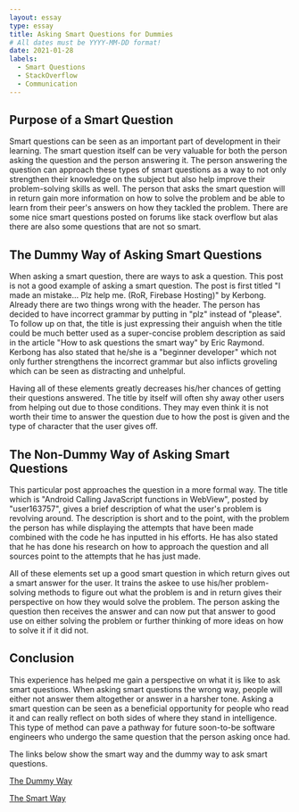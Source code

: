 ```yaml
---
layout: essay
type: essay
title: Asking Smart Questions for Dummies
# All dates must be YYYY-MM-DD format!
date: 2021-01-28
labels:
  - Smart Questions
  - StackOverflow
  - Communication
---
```


## Purpose of a Smart Question

Smart questions can be seen as an important part of development in their learning. The smart question itself can be very valuable for both the person asking the question and the person answering it. The person answering the question can approach these types of smart questions as a way to not only strengthen their knowledge on the subject but also help improve their problem-solving skills as well. The person that asks the smart question will in return gain more information on how to solve the problem and be able to learn from their peer's answers on how they tackled the problem. There are some nice smart questions posted on forums like stack overflow but alas there are also some questions that are not so smart. 

## The Dummy Way of Asking Smart Questions

When asking a smart question, there are ways to ask a question. This post is not a good example of asking a smart question. The post is first titled "I made an mistake… Plz help me. (RoR, Firebase Hosting)" by Kerbong. Already there are two things wrong with the header. The person has decided to have incorrect grammar by putting in "plz" instead of "please". To follow up on that, the title is just expressing their anguish when the title could be much better used as a super-concise problem description as said in the article "How to ask questions the smart way" by Eric Raymond.  Kerbong has also stated that he/she is a "beginner developer" which not only further strengthens the incorrect grammar but also inflicts groveling which can be seen as distracting and unhelpful. 

Having all of these elements greatly decreases his/her chances of getting their questions answered. The title by itself will often shy away other users from helping out due to those conditions. They may even think it is not worth their time to answer the question due to how the post is given and the type of character that the user gives off. 

## The Non-Dummy Way of Asking Smart Questions

This particular post approaches the question in a more formal way. The title which is "Android Calling JavaScript functions in WebView", posted by "user163757", gives a brief description of what the user's problem is revolving around. The description is short and to the point, with the problem the person has while displaying the attempts that have been made combined with the code he has inputted in his efforts. He has also stated that he has done his research on how to approach the question and all sources point to the attempts that he has just made.

All of these elements set up a good smart question in which return gives out a smart answer for the user. It trains the askee to use his/her problem-solving methods to figure out what the problem is and in return gives their perspective on how they would solve the problem. The person asking the question then receives the answer and can now put that answer to good use on either solving the problem or further thinking of more ideas on how to solve it if it did not. 

## Conclusion

This experience has helped me gain a perspective on what it is like to ask smart questions. When asking smart questions the wrong way, people will either not answer them altogether or answer in a harsher tone. Asking a smart question can be seen as a beneficial opportunity for people who read it and can really reflect on both sides of where they stand in intelligence. This type of method can pave a pathway for future soon-to-be software engineers who undergo the same question that the person asking once had. 

The links below show the smart way and the dummy way to ask smart questions.

[The Dummy Way](https://stackoverflow.com/questions/65948563/i-made-an-mistake-plz-help-me-ror-firebase-hosting)

[The Smart Way](https://stackoverflow.com/questions/4325639/android-calling-javascript-functions-in-webview)
